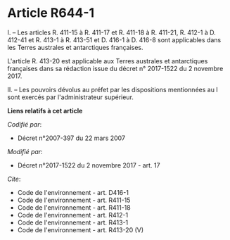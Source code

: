 # Article R644-1

I. – Les articles R. 411-15 à R. 411-17 et R. 411-18 à R. 411-21, R. 412-1 à D. 412-41 et R. 413-1 à R. 413-51 et D. 416-1 à
D. 416-8 sont applicables dans les Terres australes et antarctiques françaises. 

L'article R. 413-20 est applicable aux Terres australes et antarctiques françaises dans sa rédaction issue du décret n°
2017-1522 du 2 novembre 2017. 

II. – Les pouvoirs dévolus au préfet par les dispositions mentionnées au I sont exercés par l'administrateur supérieur.

**Liens relatifs à cet article**

_Codifié par_:

  - Décret n°2007-397 du 22 mars 2007

_Modifié par_:

  - Décret n°2017-1522 du 2 novembre 2017 - art. 17

_Cite_:

  - Code de l'environnement - art. D416-1
  - Code de l'environnement - art. R411-15
  - Code de l'environnement - art. R411-18
  - Code de l'environnement - art. R412-1
  - Code de l'environnement - art. R413-1
  - Code de l'environnement - art. R413-20 (V)
